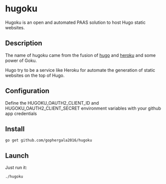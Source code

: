 # hugoku
Hugoku is an open and automated PAAS solution to host Hugo static websites.

## Description
The name of hugoku came from the fusion of [hugo](https://gohugo.io/) and [heroku](https://www.heroku.com/) and some power of Goku.

Hugo try to be a service like Heroku for automate the generation of static websites on the top of Hugo.





## Configuration
Define the HUGOKU_OAUTH2_CLIENT_ID and HUGOKU_OAUTH2_CLIENT_SECRET environment variables with your github app credentials 

## Install
    go get github.com/gophergala2016/hugoku

## Launch
Just run it:

    ./hugoku 
